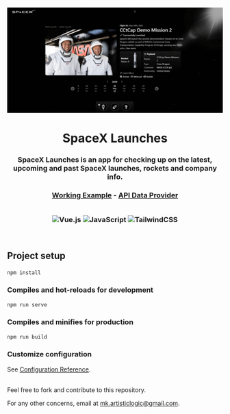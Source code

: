 <p align="center"><img src="public/img/social.png"></p>

<h1 align="center">SpaceX Launches</h1>

<h3 align="center">
SpaceX Launches is an app for checking up on the latest, upcoming and past SpaceX launches, rockets and company info.
</h3>

<h3 align="center">
<a href="https://spacex-launchesx.netlify.app" target="_blank">Working Example</a> - <a href="https://github.com/r-spacex/SpaceX-API/" target="_blank">API Data Provider</a>
<br>
<br>

![Vue.js](https://img.shields.io/badge/vuejs-%2335495e.svg?style=for-the-badge&logo=vuedotjs&logoColor=%234FC08D)
![JavaScript](https://img.shields.io/badge/javascript-%23323330.svg?style=for-the-badge&logo=javascript&logoColor=%23F7DF1E)
![TailwindCSS](https://img.shields.io/badge/tailwindcss-%2338B2AC.svg?style=for-the-badge&logo=tailwind-css&logoColor=white)
<br/>
</h3>
<br>

## Project setup
```
npm install
```

### Compiles and hot-reloads for development
```
npm run serve
```

### Compiles and minifies for production
```
npm run build
```

### Customize configuration
See [Configuration Reference](https://cli.vuejs.org/config/).

<br>
Feel free to fork and contribute to this repository.

For any other concerns, email at <a href="mailto:mk.artisticlogic@gmail.com" target="_blank">mk.artisticlogic@gmail.com</a>.